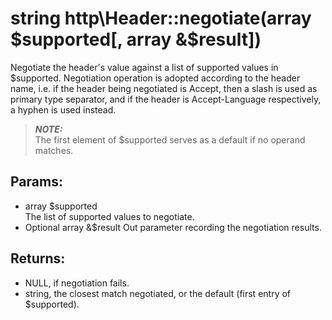 # string http\Header::negotiate(array $supported[, array &$result])

Negotiate the header's value against a list of supported values in $supported. 
Negotiation operation is adopted according to the header name, i.e. if the 
header being negotiated is Accept, then a slash is used as primary type 
separator, and if the header is Accept-Language respectively, a hyphen is 
used instead.

> ***NOTE:***  
> The first element of $supported serves as a default if no operand matches.

## Params:

* array $supported  
  The list of supported values to negotiate.
* Optional array &$result
  Out parameter recording the negotiation results.
  
## Returns:

* NULL, if negotiation fails.
* string, the closest match negotiated, or the default (first entry of $supported).
